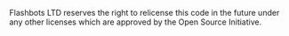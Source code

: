 Flashbots LTD reserves the right to relicense this code in the future under any other licenses which are approved by the Open Source Initiative.
